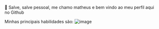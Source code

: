 👋 Salve, salve pessoal, me chamo matheus e bem vindo ao meu perfil aqui no Github

Minhas principais habilidades são: ![image](https://user-images.githubusercontent.com/67348204/226789492-94735013-5fb7-4ddd-a49f-08b63b045df9.png)


